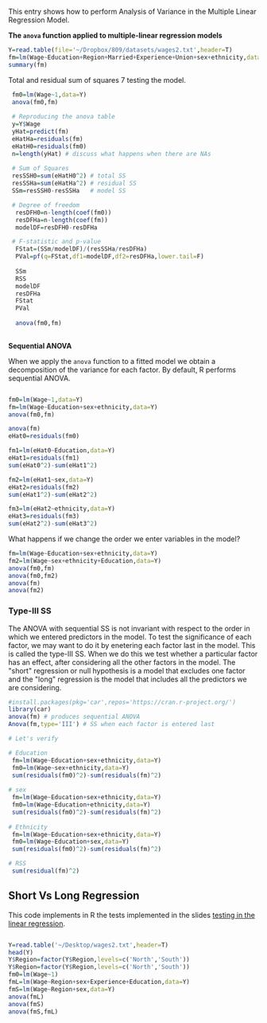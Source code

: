 This entry shows how to perform Analysis of Variance in the Multiple Linear Regression Model.


**The `anova` function applied to multiple-linear regression models**

```r
Y=read.table(file='~/Dropbox/809/datasets/wages2.txt',header=T)
fm=lm(Wage~Education+Region+Married+Experience+Union+sex+ethnicity,data=Y)
summary(fm)

```

Total and residual sum of squares 7 testing the model.

```r
 fm0=lm(Wage~1,data=Y)
 anova(fm0,fm)
 
 # Reproducing the anova table
 y=Y$Wage
 yHat=predict(fm)
 eHatHa=residuals(fm)
 eHatH0=residuals(fm0)
 n=length(yHat) # discuss what happens when there are NAs
 
 # Sum of Squares
 resSSH0=sum(eHatH0^2) # total SS  
 resSSHa=sum(eHatHa^2) # residual SS
 SSm=resSSH0-resSSHa   # model SS

 # Degree of freedom
  resDFH0=n-length(coef(fm0))
  resDFHa=n-length(coef(fm))
  modelDF=resDFH0-resDFHa

 # F-statistic and p-value
  FStat=(SSm/modelDF)/(resSSHa/resDFHa)
  PVal=pf(q=FStat,df1=modelDF,df2=resDFHa,lower.tail=F)
  
  SSm
  RSS
  modelDF
  resDFHa
  FStat
  PVal
  
  anova(fm0,fm)
  
```

**Sequential ANOVA**

When we apply the `anova` function to a fitted model we obtain a decomposition of the variance for each factor. 
By default, R performs sequential ANOVA. 

```r

fm0=lm(Wage~1,data=Y)
fm=lm(Wage~Education+sex+ethnicity,data=Y)
anova(fm0,fm)

anova(fm)
eHat0=residuals(fm0)

fm1=lm(eHat0~Education,data=Y)
eHat1=residuals(fm1)
sum(eHat0^2)-sum(eHat1^2)

fm2=lm(eHat1~sex,data=Y)
eHat2=residuals(fm2)
sum(eHat1^2)-sum(eHat2^2)

fm3=lm(eHat2~ethnicity,data=Y)
eHat3=residuals(fm3)
sum(eHat2^2)-sum(eHat3^2)

```

What happens if we change the order we enter variables in the model?

```r
fm=lm(Wage~Education+sex+ethnicity,data=Y)
fm2=lm(Wage~sex+ethnicity+Education,data=Y)
anova(fm0,fm)
anova(fm0,fm2)
anova(fm)
anova(fm2)
```

### Type-III SS 

The ANOVA with sequential SS is not invariant with respect to the order in which we entered predictors in the model. To test the significance of each factor, we may want to do it by enetering each factor last in the model. This is called the type-III SS. When we do this we test whether a particular factor has an effect, after considering all the other factors in the model. The "short" regression or null hypothesis is a model that excludes one factor and the "long" regression is the model that includes all the predictors we are considering.

```r
#install.packages(pkg='car',repos='https://cran.r-project.org/')
library(car)
anova(fm) # produces sequential ANOVA
Anova(fm,type='III') # SS when each factor is entered last

# Let's verify

# Education
 fm=lm(Wage~Education+sex+ethnicity,data=Y)
 fm0=lm(Wage~sex+ethnicity,data=Y)
 sum(residuals(fm0)^2)-sum(residuals(fm)^2)
 
# sex
 fm=lm(Wage~Education+sex+ethnicity,data=Y)
 fm0=lm(Wage~Education+ethnicity,data=Y)
 sum(residuals(fm0)^2)-sum(residuals(fm)^2)
 
# Ethnicity
 fm=lm(Wage~Education+sex+ethnicity,data=Y)
 fm0=lm(Wage~Education+sex,data=Y)
 sum(residuals(fm0)^2)-sum(residuals(fm)^2)

# RSS
 sum(residual(fm)^2)

```


## Short Vs Long Regression

This code implements in R the tests implemented in the slides [testing in the linear regression](https://github.com/gdlc/EPI809/blob/master/5_TESTING_IN_MLR.pdf).
```r

Y=read.table('~/Desktop/wages2.txt',header=T)
head(Y)
Y$Region=factor(Y$Region,levels=c('North','South'))
Y$Region=factor(Y$Region,levels=c('North','South'))
fm0=lm(Wage~1)
fmL=lm(Wage~Region+sex+Experience+Education,data=Y)
fmS=lm(Wage~Region+sex,data=Y)
anova(fmL)
anova(fmS)
anova(fmS,fmL)

```
